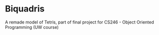 # Biquadris
A remade model of Tetris, part of final project for CS246 - Object Oriented Programming (UW course) 
